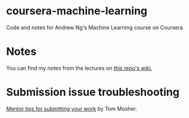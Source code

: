 # coursera-machine-learning

Code and notes for Andrew Ng's Machine Learning course on Coursera

# Notes

You can find my notes from the lectures on [this repo's wiki.](https://github.com/premgane/coursera-machine-learning/wiki)

# Submission issue troubleshooting

[Mentor tips for submitting your work](https://www.coursera.org/learn/machine-learning/discussions/all/threads/vgCyrQoMEeWv5yIAC00Eog) by Tom Mosher.
